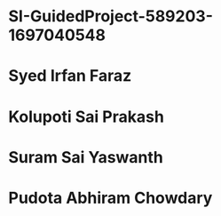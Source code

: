 # SI-GuidedProject-589203-1697040548

# Syed Irfan Faraz
# Kolupoti Sai Prakash
# Suram Sai Yaswanth
# Pudota Abhiram Chowdary
